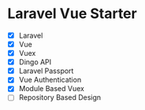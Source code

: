 # Laravel Vue Starter
 - [x] Laravel
 - [x] Vue
 - [x] Vuex
 - [x] Dingo API
 - [x] Laravel Passport
 - [x] Vue Authentication
 - [x] Module Based Vuex
 - [ ] Repository Based Design
